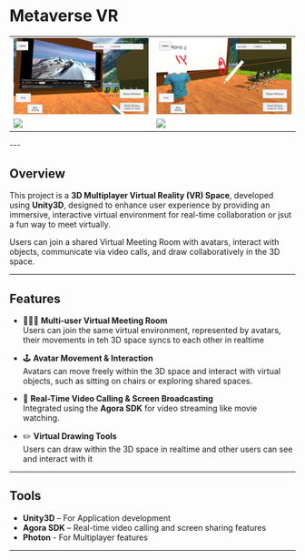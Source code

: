 # Metaverse VR 

<table>
  <tr>
    <td><img src="https://github.com/swapgk/metaverse-vr/blob/c2ef253e464efa40b5206fedf312dc53db1328dd/demo/screen_sharing.png" width="400"/></td>
    <td><img src="https://github.com/swapgk/metaverse-vr/blob/c2ef253e464efa40b5206fedf312dc53db1328dd/demo/3d_annotation.png" width="400"/></td>
  </tr>
  <tr>
    <td>
      <a href="https://github.com/swapgk/metaverse-vr/raw/main/demo/metaverse-vr-video-1-720p.mp4">
        <img src="https://github.com/swapgk/metaverse-vr/blob/b2ac12692407440eb9e4f26c5b96e99307ff71ce/demo/thumbnail1.png" width="400"/>
      </a>
    </td>
    <td>
      <a href="https://github.com/swapgk/metaverse-vr/raw/main/demo/metaverse-vr-video-2-720p.mp4">
        <img src="https://github.com/swapgk/metaverse-vr/blob/main/demo/video2-thumbnail.png" width="400"/>
      </a>
    </td>
  </tr>
</table>
---

## Overview

This project is a **3D Multiplayer Virtual Reality (VR) Space**, developed using **Unity3D**, designed to enhance user experience by providing an immersive, interactive virtual environment for real-time collaboration or jsut a fun way to meet virtually.

Users can join a shared Virtual Meeting Room with avatars, interact with objects, communicate via video calls, and draw collaboratively in the 3D space.

---

## Features

- 🧑‍🤝‍🧑 **Multi-user Virtual Meeting Room**  
  Users can join the same virtual environment, represented by avatars, their movements in teh 3D space syncs to each other in realtime

- 🕹️ **Avatar Movement & Interaction**  
  Avatars can move freely within the 3D space and interact with virtual objects, such as sitting on chairs or exploring shared spaces.

- 🎥 **Real-Time Video Calling & Screen Broadcasting**  
  Integrated using the **Agora SDK** for video streaming like movie watching.

- ✏️ **Virtual Drawing Tools**  
  Users can draw within the 3D space in realtime and other users can see and interact with it

---

## Tools

- **Unity3D** – For Application development  
- **Agora SDK** – Real-time video calling and screen sharing features
- **Photon** - For Multiplayer features

---
